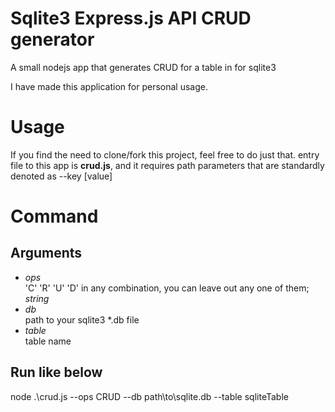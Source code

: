 # Sqlite3 Express.js API CRUD generator
A small nodejs app that generates CRUD for a table in for sqlite3 

I have made this application for personal usage.

# Usage

If you find the need to clone/fork this project, feel free to do just that. 
entry file to this app is **crud.js**, and it requires path parameters that are standardly denoted as --key [value]

# Command

## Arguments
* _ops_     
  'C' 'R' 'U' 'D' in any combination, you can leave out any one of them; *string*
* _db_      
  path to your sqlite3 \*.db file
* _table_    
  table name
## Run like below
node .\crud.js --ops CRUD --db path\to\sqlite.db --table sqliteTable

